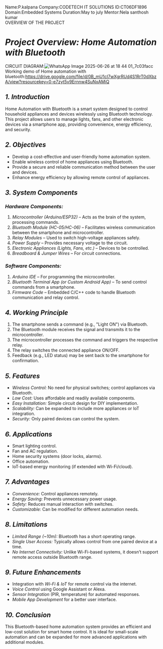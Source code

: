 Name:P.kalpana
Company:CODETECH IT SOLUTIONS
ID:CT06DF1896
Domain:Embedded Systems
Duration:May to july
Mentor:Nela santhosh kumar  
OVERVIEW OF THE PROJECT
# *Project Overview: Home Automation with Bluetooth*
CIRCUIT DIAGRAM:![WhatsApp Image 2025-06-26 at 18 44 01_7c03facc](https://github.com/user-attachments/assets/cfd2e09a-021a-4fdf-9672-cd413e02bbea)
Working demo of Home automation with bluetooth:https://drive.google.com/file/d/0B_mU1cI7wXgrRUd4S1RrT0dXbzA/view?resourcekey=0-e7zyt5v9Ernnw4SuNxAMiQ
## *1. Introduction*
Home Automation with Bluetooth is a smart system designed to control household appliances and devices wirelessly using Bluetooth technology. This project allows users to manage lights, fans, and other electronic devices via a smartphone app, providing convenience, energy efficiency, and security.

## *2. Objectives*
- Develop a cost-effective and user-friendly home automation system.
- Enable wireless control of home appliances using Bluetooth.
- Provide a secure and reliable communication method between the user and devices.
- Enhance energy efficiency by allowing remote control of appliances.

## *3. System Components*
### *Hardware Components:*
1. *Microcontroller (Arduino/ESP32)* – Acts as the brain of the system, processing commands.
2. *Bluetooth Module (HC-05/HC-06)* – Facilitates wireless communication between the smartphone and microcontroller.
3. *Relay Modules* – Used to switch high-voltage appliances safely.
4. *Power Supply* – Provides necessary voltage to the circuit.
5. *Electronic Appliances (Lights, Fans, etc.)* – Devices to be controlled.
6. *Breadboard & Jumper Wires* – For circuit connections.

### *Software Components:*
1. *Arduino IDE* – For programming the microcontroller.
2. *Bluetooth Terminal App (or Custom Android App)* – To send control commands from a smartphone.
3. *Firmware Code* – Embedded C/C++ code to handle Bluetooth communication and relay control.

## *4. Working Principle*
1. The smartphone sends a command (e.g., "Light ON") via Bluetooth.
2. The Bluetooth module receives the signal and transmits it to the microcontroller.
3. The microcontroller processes the command and triggers the respective relay.
4. The relay switches the connected appliance ON/OFF.
5. Feedback (e.g., LED status) may be sent back to the smartphone for confirmation.

## *5. Features*
- *Wireless Control:* No need for physical switches; control appliances via Bluetooth.
- *Low Cost:* Uses affordable and readily available components.
- *Easy Installation:* Simple circuit design for DIY implementation.
- *Scalability:* Can be expanded to include more appliances or IoT integration.
- *Security:* Only paired devices can control the system.

## *6. Applications*
- Smart lighting control.
- Fan and AC regulation.
- Home security systems (door locks, alarms).
- Office automation.
- IoT-based energy monitoring (if extended with Wi-Fi/cloud).

## *7. Advantages*
- *Convenience:* Control appliances remotely.
- *Energy Saving:* Prevents unnecessary power usage.
- *Safety:* Reduces manual interaction with switches.
- *Customizable:* Can be modified for different automation needs.

## *8. Limitations*
- *Limited Range (~10m):* Bluetooth has a short operating range.
- *Single User Access:* Typically allows control from one paired device at a time.
- *No Internet Connectivity:* Unlike Wi-Fi-based systems, it doesn’t support remote access outside Bluetooth range.

## *9. Future Enhancements*
- Integration with *Wi-Fi & IoT* for remote control via the internet.
- *Voice Control* using Google Assistant or Alexa.
- *Sensor Integration* (PIR, temperature) for automated responses.
- *Mobile App Development* for a better user interface.

## *10. Conclusion*
This Bluetooth-based home automation system provides an efficient and low-cost solution for smart home control. It is ideal for small-scale automation and can be expanded for more advanced applications with additional modules.
